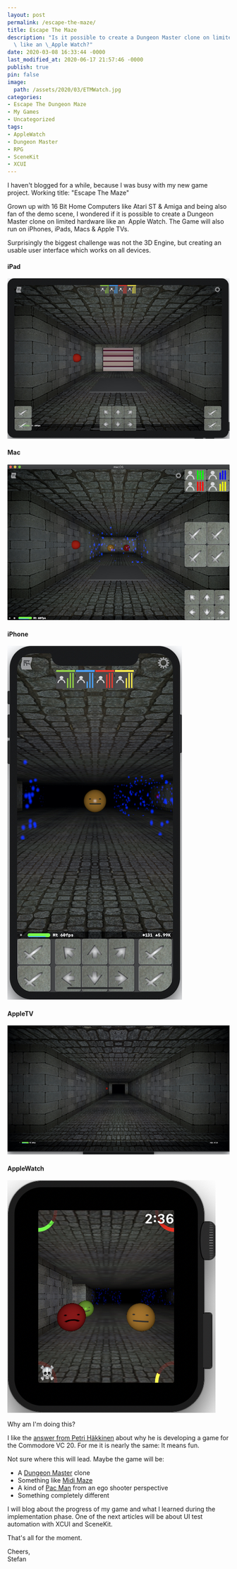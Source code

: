 ```yaml
---
layout: post
permalink: /escape-the-maze/
title: Escape The Maze
description: "Is it possible to create a Dungeon Master clone on limited hardware\
  \ like an \_Apple Watch?"
date: 2020-03-08 16:33:44 -0000
last_modified_at: 2020-06-17 21:57:46 -0000
publish: true
pin: false
image:
  path: /assets/2020/03/ETMWatch.jpg
categories:
- Escape The Dungeon Maze
- My Games
- Uncategorized
tags:
- AppleWatch
- Dungeon Master
- RPG
- SceneKit
- XCUI
---
```

I haven't blogged for a while, because I was busy with my new game project. Working title: "Escape The Maze"

Grown up with 16 Bit Home Computers like Atari ST & Amiga and being also fan of the demo scene, I wondered if it is possible to create a Dungeon Master clone on limited hardware like an  Apple Watch. The Game will also run on iPhones, iPads, Macs & Apple TVs. 

Surprisingly the biggest challenge was not the 3D Engine, but creating an usable user interface which works on all devices.

#### iPad
![iPad](/assets/2020/03/ETMIPAD.jpg)

#### Mac
![Mac](/assets/2020/03/ETMMAC.jpg)

#### iPhone
![Phone](/assets/2020/03/ETMPHONE.jpg)

#### AppleTV
![TV](/assets/2020/03/ETMTV.jpg)

#### AppleWatch
![Watch](/assets/2020/03/ETMWatch.jpg)



Why am I'm doing this?

I like the [answer from Petri Häkkinen](https://twitter.com/petrih3/status/1231093366655528960) about why he is developing a game for the Commodore VC 20. For me it is nearly the same: It means fun.

Not sure where this will lead. Maybe the game will be:

  * A [Dungeon Master](https://en.wikipedia.org/wiki/Dungeon_Master) clone
  * Something like [Midi Maze](https://en.wikipedia.org/wiki/MIDI_Maze)
  * A kind of [Pac Man](https://en.wikipedia.org/wiki/Pac-Man) from an ego shooter perspective
  * Something completely different



I will blog about the progress of my game and what I learned during the implementation phase. One of the next articles will be about UI test automation with XCUI and SceneKit.

That's all for the moment.

Cheers,  
Stefan

